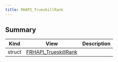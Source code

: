 ```yaml
---
title: RHAPI_TrueskillRank
---
```


## Summary
| Kind | View | Description |
|------|------|-------------|
|struct|[FRHAPI_TrueskillRank](/unreal-plugins/all/structfrhapi__trueskillrank/#structFRHAPI__TrueskillRank)||
